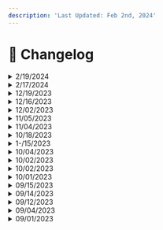 ```yaml
---
description: 'Last Updated: Feb 2nd, 2024'
---
```


# 📓 Changelog



<details>

<summary>2/19/2024</summary>

* Repaired known issues from recent update on 17th of Feb, 2024
  * errors in exit\_all
  * missing variables in session save / load
  * hyperlink issue in info embeds
  * iterative deductions when sharing keyword set
* Added exit session method using session number
* Released payment portals for premium use and subscriptions

</details>

<details>

<summary>2/17/2024</summary>



* Bug fixes
* Refactored slash commands (final structure)
* Added DALL E 3 options
  * size options
  * style options
  * render multiple images from one prompt
* Extended file type support (now supporting 22 types):
  * xls, xlsx, html, php, css, log, config
* Added **`set`** keyword for session config by message
* Added sharing options for role, user, iterations, time
* Updated stats command
* Added additional context options
* No mention option to use Ether without mention or reply requirement
* Support in Direct Message (all options other than sharing options)
* Updates to status message embeds from Ether
* Updates to key validator timeout and error handling
* Premium subscription tier release
* Option to reset session defaults
* Better defined _fast embeds_ and _full embeds_
* Added sharing support for full embeds
* Added session config sharing support with **`set`**
* Ability to view a session's associations

</details>

<details>

<summary>12/19/2023</summary>

* Fixed bug with keyword 'extend'
* Performance updates with draw, variate, embed
  * Also fixed errors so Ether will still work if the first keyword is correct, even if there is double space or no space
* Seemingly fixed session extending
  * This always works perfect in testing, but buggy after
* Added error handling in DALL E 3 for session authors
* Updated EtherCereal share link in Ether
* Added utility to update link without reboot if this reoccurs
* Updated documentation
* Implemented possible fix for Ether ignoring 'embed'
  * This error has been anomaly
  * A refactor is in place to hopefully mitigate issue

#### Note on DALL E 3 error handling:

_I could not reproduce an error in testing that I have seen before. OpenAI returns JSON from API call, however the JSON does not have a 'data' object. Instead of logging the error myself, Ether will now print the returned JSON to an embed for the session author to see if there is error. This will help me debug in my own sessions, and it will also allow session authors to have more information on the error as well. Ether will show the session author the returned JSON from DALL E 3 when there is error as a hidden embed._ Hopefully we have moved passed some of the recent bugs and can see some solid uptime

</details>

<details>

<summary>12/16/2023</summary>

1.  #### First and foremost!

    * No changes to privacy, API handling, or data handling!

    #### ![➕](https://canary.discord.com/assets/457d314fcaea692b6842.svg) More sessions in free use

    * 4 sessions, 2 extensions per session (8 channels total)

    #### ![➕](https://canary.discord.com/assets/457d314fcaea692b6842.svg) Added Model Options

    * DALLE3 Option Added!!!!
    * DALLE3 Currently does not support multiple renders, size options, or variations
    * Ether will default DALLE3 in images now
    * Select image model in `/ether [image_model]`

    #### ![➕](https://canary.discord.com/assets/457d314fcaea692b6842.svg) Added session saving and loading

    * Downloading a session configuration - Ether will send you a json in direct message
    * After initializing a session you can upload a session configuration
    * Session configurations **do not include associations**
    * See `/ether [manager] [save-config] OR [load-config]`
    * Current objects supported: role, prompt, tokens, context, model, size, number, shared states, nicknames, frequency, presence, top\_p, unique name, temperature, image model, and revised prompt toggle for DALLE3

    #### ![➕](https://canary.discord.com/assets/457d314fcaea692b6842.svg) Added listener jump-starter

    * In the event Discord has an outage, and your session listeners are de-registered, you can jumpstart a session listener
    * In the session channel invoke `/ether [manager] [jump-listener]`
    * NOTE: I cannot test the overall functionality of this, as it would require outages right. It seems fully functional. If we have another outage, we will find out if it works.

    #### ![➕](https://canary.discord.com/assets/457d314fcaea692b6842.svg) Association Features

    * Add or clear associations with slash command
    * Rename associations by either message command or slash command
    * To rename a trigger, do `triggerName >< newName`
    * Reminder: add trigger `trigger >> object`, clear all objects: `trigger >>` , remove single entry: reply to the bot msg with `trigger >>`

    #### ![➕](https://canary.discord.com/assets/457d314fcaea692b6842.svg) Added command to exit all sessions

    * In the event you cannot access an active session of yours (perhaps you got kicked or banned from a server)
    * See `/ether [manager] [exit_all]`

    #### ![➕](https://canary.discord.com/assets/457d314fcaea692b6842.svg) Prompt Viewing

    * You can now view lengthy prompts using `/ether [manager] [prompt-view]`
    * You can also clear prompt two ways now - one in `/ether [manager] [prompt-clear]` or by giving keyword "clear" as the new prompt

    #### ![➕](https://canary.discord.com/assets/457d314fcaea692b6842.svg) Updates to Embeddings

    * All draw, variate, and other features available while having embedding
    * Keep-alive feature: works like key validation - when enabled Ether will send a dummy request to the LLMPredictor every 6 hours to tell OpenAI it is still active
    * Keep-alive feature is enabled by default when an embedding is initialized
    * The keep-alive service will automatically stop when exiting an embedding
    * Toggle on or off with `/ether [manager] [keep-alive]`

    #### ![➕](https://canary.discord.com/assets/457d314fcaea692b6842.svg) Toggles

    * Toggles options will slowly be released in Ether as we bring back legacy features
    * Current working toggle: _**revised-prompt**_ will make Ether return both the generated image and revised-prompt object from DALLE3
    * Revised prompts are generated by OpenAI and DALLE3 - not by Ether
    * Toggles can only be done after session initialization

    #### ![🪲](https://canary.discord.com/assets/ba43c739de8d7ea1d9d1.svg) Bug Fixes and Embeds

    * Embeds displaying session information received a face lift, however it is best on PC
    * Some of the current active errors have been resolved
2. _\[_10:07 AM_]_Known Limitations in this update: Users who have shared access to create associations cannot create via slash command Note on sharing embed (embed share) - this shares the ability for other users to pass supported file types to Ether with a prompt as a one-time query, with a data limit of 20,000 characters. Primarily this is a side perk for items slightly larger than Discord message limit. For example, you have a json file 8,000 characters long and you want to extract specific data. These one-time pass embeddings do not require the keyword 'embed'. The keyword 'embed' locks you into a perpetual embedding. Note on residual embeds - even with keep-alive the embedding still seems to drop after some time. I am trying to solve this, but it is not an Ether error. Seems to be out of the window of \~12 hours.

</details>

<details>

<summary>12/02/2023</summary>

#### First and foremost!

* No changes to privacy, API handling, or data handling
* Depreciated **`/embed`**
* Depreciated **`/me`**

#### ![➕](https://canary.discord.com/assets/457d314fcaea692b6842.svg) Added Model Options

* gpt-4-1106-preview, gpt-4-0613, gpt-4-0314, gpt-3.5-turbo-16k-0613, gpt-3.5-turbo-16k, gpt-3.5-turbo-1106, gpt-3.5-turbo-0613, gpt-3.5-turbo-0301, GPT4 Visual
  * GPT 3.5, GPT 4

#### ![➕](https://canary.discord.com/assets/457d314fcaea692b6842.svg) Added API Options

* top\_P, frequency, presence, temperature range increase (0-2)

#### ![➕](https://canary.discord.com/assets/457d314fcaea692b6842.svg) New way to Embed

* use keyword **'embed'** with or without your attachments and bot mention in an active session
* Embedding into a loop this way can only be done by the session author
* **without attachments:** Ether will send direct message for attachments
* **with attachments:** Ether will begin the embedding in the channel
* Use keyword **'exit'** with bot mention to exit an embedding
* Passing supported filetypes to Ether with no keyword will still perform a one-time pass embedding with your message content as the prompt (20,000 character limit)

#### ![➕](https://canary.discord.com/assets/457d314fcaea692b6842.svg) GPT 4 Visual

* Takes **1 - 2 images**
* Supports **jpg, jpeg, png, webp**
* **No message content:** default prompt sent "describe this graphic"
* **With message content:** message content becomes prompt with image
* For now, to share GPT4 Visual requires Chat+Embed share

#### ![🍡](https://canary.discord.com/assets/78dab75dfb4c036d22e4.svg) Associations Update

* sharing chat no longer shares association creation
  * to allow another user to create associations in your session, use **`/ether [associations_share] [@user]`**
* clear associations option added
* remove a specific association by replying to it
* add multiple objects in one message
  * _examples....._
  * **`@ether this >> that`** associates 'this' with 'that'
  * **`@ether this >> that, though, two`** associates 'this' with 'that', 'though', 'two'
  * _lets say you want to remove specifically 'though'_
  * Reply to the message from Ether containing **'though'** with **`@ether this >>`**
  * **`@ether this >>`** removes all associations with 'this'

#### ![➕](https://canary.discord.com/assets/457d314fcaea692b6842.svg) Ether Keywords

* **draw** (anything following 'draw' becomes your prompt)
* **variate** (anything following 'variate' becomes your prompt)
* **embed** (embeds your files into a loop)
* **exit** (exits specifically an embedding session)

#### ![➕](https://canary.discord.com/assets/457d314fcaea692b6842.svg) Added File Types

* epub, C, C++, Rust, Nim, CSV

#### ![➕](https://canary.discord.com/assets/457d314fcaea692b6842.svg) New Command Structure

* We now use **`/ether [manager]`** to start, view, extend or exit sessions
* Added **`/ether [manager] [help]`** option
* Invoke **`/ether`** with no arguments for Ether or OpenAI status

#### ![➕](https://canary.discord.com/assets/457d314fcaea692b6842.svg) Added feature for extending sessions

* Free use limits **1 extension per session**
* Use session number to select session to extend
* in alternate channel, invoke **`/ether [extend] [session number]`**
* view your session numbers using **`/ether [manager] [sessions]`**
* use the same method for removing extensions as for adding extensions
* channels with extensions from shared sessions are considered a shared channel - only one share instance or one shared extension - per channel globally

#### ![🗒️](https://canary.discord.com/assets/2852bb14280807f44812.svg) Filetype Overlook

* Embeddings:
  * txt, doc, docx, pdf, rtf, odt, epub, js, py, sh, lua, ps1, c, cpp, rs, nim, csv
* GPT 4 Visual:
  * jpg, jpeg, png, webp
* DALL E:
  * jpg, jpeg, png

#### ![🪲](https://canary.discord.com/assets/ba43c739de8d7ea1d9d1.svg) Bug Fixes & Performance

* All current active errors fixed
* Additional performance updates in associations and embeddings

#### ![⏫](https://canary.discord.com/assets/b8998236cbec4e04e106.svg) Premium Features

* Two roles will be released soon in Discord server store and through tip.cc
  * Sessions Role: up to 10 concurrent sessions, 5 extensions per session
  * Data Role: increase in the amount of attachments and character count for embeddings
* No changes for Free users (other than the additional 1 extension per session update)

_**stay tuned for more info on these subscriptions....**_

</details>

<details>

<summary>11/05/2023</summary>

Small update ready for Ether

* fixed issues in variate
* additional timeout and error handling
* fixes for /chat associations download
* performance upgrades in /chat

Let's plan to reboot at 6PM EST today

</details>

<details>

<summary>11/04/2023</summary>

#### First and Foremost

* Ether uses slash commands now! See **`/ether`**
* The previous **`!learn`** command is now **`/embed`**
* **`/image`** removed, DALLE now inside **`/chat`**
* No API structure or privacy changes were made

#### ![:CD\_exit:](https://cdn.discordapp.com/emojis/861250089389391872.webp?size=44\&quality=lossless) Stats and Exit

* You can now remove yourself from terms using **`/terms revoke`**
* **`/chat manager stats`** to see session stats
* **`/status`** now includes OpenAI API status updates
* **`/me`** to view sessions
* **`/chat manager exit`** or **`/me exit sessionNumber`** to exit

#### ![:tadalolhd:](https://cdn.discordapp.com/emojis/666301381333876757.webp?size=44\&quality=lossless) All Features in `/chat`

* Embeds in **`/chat`** are:
  * limited to 20,000 characters (about the size of the average wikipedia page)
  * one time passes (data embedded, prompt given, instance disposed)
* **`@ether draw`** everything after _draw_ becomes your image prompt
* **`@ether variate`** + image attachment, everything after _variate_ becomes your image prompt
* **`@ether what is this?`** + attachment of supported document file type, _what is this?_ becomes prompt
* Session authors can set shared states:(Chat, Chat + Image, Chat + Embed, Chat + Image + Embed)

#### ![:tadalolhd:](https://cdn.discordapp.com/emojis/666301381333876757.webp?size=44\&quality=lossless) Options in **`/embed`**

* Added temperature option in **`/embed`** but this can only be set _before embedding_ and cannot be altered during session

#### ![:tadalolhd:](https://cdn.discordapp.com/emojis/666301381333876757.webp?size=44\&quality=lossless) Associations Utility **`/chat`** Mode

* **`@ether this >> that`** will associate _this_ with _that_, everytime a user messages 'this' Ether will respond with 'that'
* **`@ether this >>`** will erase all associations with the word 'this'
* Ether must be mentioned when creating an association, but not required for Ether to detect associated keywords
* The associations tool can be used for a range of things - keywords, phrases, tenor gifs, web links etc

![⚠️](https://canary.discord.com/assets/1d1dfaa9e1307e5d63df.svg) **Your assocations will be lost on session exit!!**

* **`/chat associations download`** to download your associations
* **`/chat associations upload`** to upload a associations file
* Downloading or uploading associations are done in direct message
* The associations utility is automatically active during `/chat` sessions
* A shared chat session also shares the ability to create associations

#### ![🛠️](https://canary.discord.com/assets/379ef7349e09f2bd41f3.svg) Items Postponed or disabled until next update

* Server wide sharing
* Fine Tuning
* Default sessions
* Dispersing unique roles / prompts
  * _The session author can set a role and/or prompt for themselves and with share mode that will be applied to every user_
* Eco mode is now the default mode while role and prompt distribution is under refactor
* Direct message session support

#### ![:etheremoji4:](https://cdn.discordapp.com/emojis/1167484589216911360.gif?size=44\&quality=lossless) Examples for new **`/chat`** features

* **`@ether draw something cool`**
  * keyword **`draw`** prompt becomes **`something cool`**
* **`@ether variate this image of a spaceman`** + attachment (png, jpg, jpeg)
  * keyword **`viariate`** prompt becomes **`this image of a spaceman`**
* **`@ether what is this?`** + attachment (supported type from **`/embed`**)
  * Single supported attachment with mention, **`what is this`** becomes prompt
* Premium access is being delayed a little longer for completion of server wide session sharing and maximum character embedding benchmarking.
* In the next update we will try for a throwback to re-instate role and prompt distribution, default mode, and advanced chatbot modes

</details>

<details>

<summary>10/18/2023</summary>

#### Changelog

* Fixed `!prompt` error
* Released prompt & role sharing
* Updated Embeds
* Added error reporting in `!status`

#### Prompt and Role Sharing

Now when you share your session you can also share your role and prompt. This way session author can share session access to other users, and also have a role or prompt applied to all users.

Each user who has their own unique session in a channel or has a unique role applied by the session author can have their own prompt. Any user without a session is defaulted to the shared session and shared prompt.

#### Updated `!status`

`!status` now contains both scheduled outages and current reported bugs. Every user should check Ether status with the status command before embedding data. Ether updates will always be coupled with 24 or more hour notice.

#### Updated Embeds

The help commands `!chat info`, `!image info`, `!learn info` now have been updated to reflect `!exit` use case in sessions and also minor repairs. `!learn info` now also contains supported file types.

_tips on role, prompt, and eco...._

If you have your own session, even if it is in the same channel as another shared session, you will default to your session.

If you have your own role and prompt in your own session, you will always use those even if you are in a shared session channel.

Session authors can give any user a role in their shared session, those users can set prompts for themselves.

When a user messages Ether and does not have a role or prompt or their own session they are defaulted to the shared session author role and prompt.

Eco mode (enabled by default) bundles all context with a single role and prompt. Eco mode disabled appends a role to each previous message based on the user role. Role and prompt sharing is not compatible with Eco disabled.

_roles in this context is OpenAI roles - `user` and `system`. System role has the most control over ChatGPT responses_

</details>

<details>

<summary>1-/15/2023</summary>

### Changelog:

* fixed most errors in error-report
* added user id cleaning in !learn (increased token effeciency)
* fixed image label in `!me` while in `!learn`

_I tried to roll out governing prompt, but it failed, it needs more testing. We will push that in next update._

* `!variate` is now working properly

\-- upload image file with `!prompt some details about the image` and Ether will pull the attachment and prompt

* There should also be better error handling when API key is quota limit or when filetype error occurs

</details>

<details>

<summary>10/04/2023</summary>

Changelog:

* removed time limitations in !learn
* fixed recent issues with website embedding
* added timeout on website fetch error
* added repairs to !prompt
* fixed split response truncate issue
* updated some embeds
* code optimizations for faster responses

Note: the current document of Ether Terms is out of date.

* The logic is the same, if you upload files for embedding a directory is made for you, the files are processed in there, after embedding the data into your ChatGPT model, the entire directory is deleted.
* The "Learning Log", "Upvote Log", and "Downvote Logs" seen in the documentation are from legacy features that may return in the future, but currently there is no log generating capabilities.

The documentation will be getting updated very soon! Currently Ether handles each session transactionally with amnesia, there is nothing _saved_ or _retained_.

</details>

<details>

<summary>10/02/2023</summary>

_Note: currently if you have sessions or a default session and you are in another user's shared session channel, Ether will still try to use your sessions. To participate in another users shared session you need to close your sessions._

```
Fixed double responses from chronological error (when starting default session first) 
Repaired session management logic
Repaired shared lambda logic
```

</details>

<details>

<summary>10/02/2023</summary>

_Ether and all updates other than key saving are seemingly functional._ Note: !keys command has been disabled. For now, Ether will not offer key saving, this will be updated within 1-2 weeks. New Primary Command Examples: \[command] \[default] e.g. `!chat default` \[command] \[info] e,g. `!chat info` New Secondary Command Examples: `!share [enable / disable]` `!model [3.5 / 4]` New !me Command Examples: `!me 1 newName` make custom session name `!me 1 exit` exit session 1

</details>

<details>

<summary>10/01/2023</summary>

1.  ### Changelog:

    ```
    added gpt4 option
    added keyring and encryption
    added context to !learn
    altered logic in !keys
    altered logic in file handling
    removed time limits on !chat
    removed time limits on !image
    added default session feature
    updated & decreased embed posting
    updated session manager
    removed !usage command
    removed !flush command
    added !share option
    relieved multi-user channel instances
    ```

    ### Command Changes:

    ```
    removed !usage
    removed !flush
    added !chat, !image, !learn info arg
    added !share
    added !context in !learn
    added !me args
    ```

    ### Updated Info Commands \[command] \[info]

    > _Instead of using **`!usage`** to view options for **`!chat`**, **`!image`**, and **`!learn`**, users can now run 'info' as an argument with the session commands. For example **`!chat info`** will display command options in !chat._

    > _Instead of using **`!flush`** to clear a session when **`!exit`** does not work, the function has been extended into the session manager **`!me`** so users can exit sessions from afar, such as in direct message with Ether. Use **`!me`** to see your sessions, then use session number to exit, for example: **`!me 1 exit`**._

    > _Now when users start a session it is not automatically shared with any users in the channel. Users can decide to share their instances with other users in a channel using **`!share`**._

    > _**`!learn`** now has **`!context`** option for sending previous messages in as context - consider this a experimental feature, as it seemed to confuse the AI._

    ### Updated Directory Structure

    > _I will be updating Ether terms ASAP, however, Ether no longer manages directories by server and instead uses a user instance approach. Therefore, when user creates **`!learn`** instance, their temporary session directory is created inside a unique user directory instance. After files are processed, they are still immediately discarded._

    ### Encryption and Keyring

    > _If a user chooses to save a key, an encryption key is made using unique data including the user ID, which is stored and managed by a keyring. When user saves API keys the API keys are encrypted using the encryption key. All user saved keys will now be encrypted, and the same expiry applies - if the key file seems orphaned it will be discarded by Ether's server security and integrity services._

    > _If and when a user chooses to save keys, a unique key file is created for the user along with a unique user directory. If keys are saved, the user directory will be present as long as the key file does not expire. In any case where the user does not have saved keys, the user directory is treated as temporary along with their session folders and is discarded on every instance._

    Note: session directories are only relevant to key saving and **`!learn`**

    ![🔥](https://canary.discord.com/assets/aece59a42123414f0a07.svg)

    2

    ![🚀](https://canary.discord.com/assets/1ddf8fc00f9071f1019c.svg)

    1
2.  _\[_8:07 PM_]_

    ### Removed Time Limits in **`!chat`** and **`!image`**

    > _Ether will no longer restrict time in **`!chat`** and **`!image`** modes. However the free access to Ether is still limited to 2 concurrent sessions, and there is still a time limit in Ether's **`!learn`** mode._

    ### New Default Session Feature \[command] \[default]

    > _Default session feature is a new and experimental feature that will likely be updated more in time. To generate a default session, you may pass 'default' as an argument when starting a session, for example: **`!chat default`****.**_

    > _Default sessions are fall back sessions for when the session channel ID does not match. If you have a default session, Ether will use your default session to respond to you anywhere you go that is outside of your other active channel sessions._

    ### Direct Message Support

    > _Ether now supports any sessions to be generated and used in direct message with Ether. Users can also view or exit any of their current sessions with Ether in direct message._

    ### Updates for **`!usage`**

    > _Users can now reference possible options for Ether's different modes by running the command with argument 'info' for example: **`!chat info`** or **`!image info`****.**_

    ### Removeed **`!flush`**

    > _It is still quite important a user can exit a session without being in the session channel. Instead of using **`!flush`** users can now exit any of their sessions from any where using the **`!me`** session manager. Pass the session number as an argument with 'exit', for example: **`!me 1 exit`** or **`!me 2 exit`** would exit session 1 or session 2._

    ### GPT-4.0 Option

    > _In **`!chat`** users can now invoke **`!model`** with a model argument, for example: **`!me model 4`**. The default is 3.5 - turbo. The options for **`!model`** are **`3.5`** & **`4`**._

    ### New **`!share`** Logic

    > _When a user initializes a session with Ether in a channel, Ether will only respond to the author of the session. At any point an author of a session can invoke **`!share enable`** in the session channel. When a session is shared, Ether will respond to any user in that channel. Ether will enforce that there is only one shared session per channel. At every instance in that channel that the session author is not resolved, Ether will respond using the shared session._

    ### New Session Channel Logic

    > _In the past Ether restricted one session per channel globally. Now, with the restriction is applied in the **`!share`** option instead. What this means is many users can have their own unique instances with Ether in the same channel. Additionally, for anyone in that channel who does not have a session, a user can share their session by invoking **`!share enable`** in the session channel. Any user who cannot be resolved as having their own session in that channel will be defaulted to the channel's shared session._

    ![🔥](https://canary.discord.com/assets/aece59a42123414f0a07.svg)

    1

    ![🚀](https://canary.discord.com/assets/1ddf8fc00f9071f1019c.svg)

    1
3.  _\[_8:07 PM_]_

    ### In Short!!

    > 1: Keys users choose to save are now encrypted 2: gpt4 is an option in !chat 3: Ether works in direct message 4: Your sessions are not _shared_ by default 5: Exit sessions using !me 6: Initialize a default session to have Ether respond anywhere you go 7: !context option in !learn 8: Get mode info using command argument 9: Enjoy no time limits in !chat and !image 10: No longer sorting user directories by server

</details>

<details>

<summary>09/15/2023</summary>

_It has been brought to my attention that the recent increase in token parameters in the !learn function is leading to over token limit responses, some of the parameters are slightly out of bounds, leading to a lack of response in Ether during !learn sessions from this last update..._

I will need to reboot Ether with a decreased token parameter. I will plan to do this **11:00 AM EST Today** Expected downtime - 1 minute.

</details>

<details>

<summary>09/14/2023</summary>

**Changelog**

```
increased session limit for free users
increased session limit for unlimited users
released eco mode in !chat
updated some embeds
relieved special character errors in !prompt
```

Session Limit Increases

_Free users can now have up to two concurrent sessions, unlimited users can have up to ten concurrent sessions_

New `!eco` Mode

_In this update !chat will be in a 'eco' mode by default. Users can disable this mode for technical purposes such as utalizing user roles to shape GPT in a multi-user environment. use `!eco disable / enable` in `!chat`_

Example of eco mode enabled versus disabled: _When eco mode = false and context > 0, we apply custom role to each user message_

```
[{'role': 'user', 'content': 'hello'}, {'role': 'assistant', 'content': 'Hi, how are you?'}, {'role': 'user', 'content': 'I am good thank you, please share some recipes?'}, {'role': 'assistant', 'content': 'Sure thing, I can share recipes with you!]
```

_When we are in eco mode we apply all messages to a single role_

```
[{'role': 'user', 'content': 'hello Hi, how are you? I am good thank you, please share some recipes? Sure thing, I can share recipes with you!'}]
```

_In eco mode, when context is greater than zero, all previous messages are bound together. With eco mode disabled, users can more strategically prompt GPT with each user respective role applied to each of their previous messages, and 'assistant' role applied to ChatGPT responses. Users without custom roles get the 'user' role by default._ If you have previously gotten the error indicating the context length exceeds the max tokens - the eco mode will help to pull more context with less tokens. This mode can also be beneficial with programming, so the code in context is more robust.

</details>

<details>

<summary>09/12/2023</summary>

**Changelog**

```
added primary command !me
added secondary command !advanced
added secondary command !variate
added secondary command !mention
added secondary command !number
added secondary command !size
removed default learning log feature
removed embed style responses in !image
set static reacts in !learn as optional
set static reacts in !image as optional
bug fixes and additional error handling
updated !ether & !usage to reflect recent updates
added error handling in !prompt in !learn
code upgrades for faster processing
code upgrades for faster embedding
initialized the unlimited features
increased processing queue
additional msc. updates
```

**New `!me` Command**

!me is a command for managing sessions. Single session users can use this to locate their active session, multiple session users can use this to manage all of their sessions. Additionally, users can add custom naming to each of their sessions.

**New `!advanced` Command** _Note: this command is disabled temporarily_

!advanced will allow users to toggle on the static reacts in !image and !learn mode. The static reacts are getting an upgrade. Once the upgrade is done, this command will become available.

**New `!variate` Command**

In !image mode, users can now give their own images to Ether for DALL E 2 to variate. The argument must be passed while in !image mode. Additionally, you will need two arguments - your prompt and your attachment (image file). Ether is built to handle your file and prepare it for DALL E 2 - and will accept JPG, JPEG, or PNG.

**New `!mention` Command**

Specifically for !learn mode. In !learn mode, Ether will now default to requiring a mention or reply to respond. In !learn users can invoke !mention with an argument to enable or disable the mention mode. Whem mention is disabled, you do not have to mention or reply to Ether to get a response, rather Ether will respond to all user messages.

**New `!number` Command**

In !image, users can invoke the !number command with a integer argument in the range of 1 - 10, which represents the number of images DALL E 2 should return.

**New `!size` Command**

In !image, users can invoke the !size command with an integer argument in the range of 1 - 3, which represents which image size DALL E 2 should render in. OpenAI offers three sizes: 256x256, 512x512, and 1024x1024. Images given to Ether with !variate also render in this selected size.

**Removed Default learning log from !learn**

Going forward !learn mode will only allow for session authors to generate upvote, downvote logs, or bookmark AI responses, in !advanced mode. The overall learning log will no longer be generated.

**Unlimited Features**

With the upcoming unlimited Ether role, users can upload 10 attachments and 5 weblinks in a single session. Additionally, the character count for embedding is increased from 2 million to 10 million characters. The unlimited role also allows for eight concurrent sessions - still 1 session per channel.

**Looking into the future....** **1)** Ether will have more options in learn mode for initializing the temperature, selecting model to use, and also an embed extension feature where users can extend the embedded data without exiting the session. **2)** Ether will offer model options for the !chat mode **3)** Exit sessions using session manager feature **4)** CSV support (will include processing CSV data for natural language) **5)** Additional file type support **6)** Additional AI API support - such as Stable Diffusion **7)** Eco mode in !chat (incredibly cost efficient feature) **8)** Expanded static emoji react functionality such as embedding an AI response into an active session

</details>

<details>

<summary>09/04/2023</summary>

```
extended data support: js, py, sh, lua, ps1
added !status command
added !terms command
removed !notify
added more context to embeds
updated !ether & !usage embeds
increased timeout duration on api key request & check
```

**New Script Support**

You can now give Ether scripts in !learn mode. GPT is a great code interpreter. This feature has been tested and is incredible. Combined with Ether's other data options, it is possible to give Ether coding resources including both documentation and actual code in a single session. Users can now give Ether Python, Javascript, Lua, Shell, or Powershell scripts, and they will be embedded into the AI session.

**!status Command**

`!status` is now available, which will show Ether's server count, uptime, and any scheduled outages. I removed the `!notify` - Ether's push notifications. Instead, I will update the schedule variable when posting outage announcements. At any time you can invoke `!status` and see if there are any scheduled outages.

**!terms Command**

Users no longer _have_ to be a member of EtherCereal to use Ether. To use Ether, users can simply run `!terms` for information about the Terms and Privacy. Also, users can invoke `!terms agree` and will be able to use Ether without being a server member.

**Updated Embeds**

Updated `!ether`, `!usage`, and key error embeds to give more context and reflect recent updates, such as the `!flush <userID> *or* [@usermention]` command.

</details>

<details>

<summary>09/01/2023</summary>

Updates:

```
Fixed integrated chatbot issues
Added context to key error prompt
Added optional continue / cancel to errored key re-prompt
Fixed raw react errors
Expanded !flush to session authors
```

If you ever have a session get hung where Ether is unresponsive, even to !exit, you can use !flush to flush out the session. Only session authors and guild owners can perform the act of flushing.

```
!flush useridnumber
```

For example:

```
!flush 775445008672489525
```

I will add support for flushing by mention as well.

</details>
